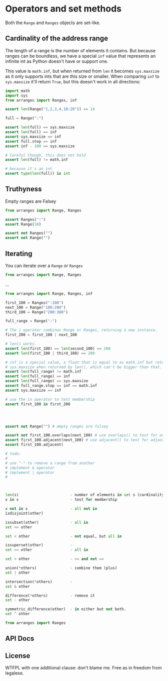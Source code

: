 # Operators and set methods

Both the `Range` and `Ranges` objects are set-like.

## Cardinality of the address range

The length of a range is the number of elements it contains. But because ranges
can be boundless, we have a special `inf` value that represents an infinite int
as Python doesn't have or support one.

This value is `math.inf`, but when returned from `len` it becomes `sys.maxsize`
as it only supports ints that are this size or smaller. When comparing `inf` to
`sys.maxsize` it'll return `True`, but this doesn't work in all directions:

```python
import math
import sys
from arranges import Ranges, inf

assert len(Range("1,2,3,4,10:20")) == 14

full = Range(":")

assert len(full) == sys.maxsize
assert len(full) == inf
assert sys.maxsize == inf
assert full.stop == inf
assert inf - 100 == sys.maxsize

# Careful though, this does not hold
assert len(full) != math.inf

# because it's an int
assert type(len(full)) is int
```

## Truthyness

Empty ranges are Falsey

```python
from arranges import Range, Ranges

assert Ranges(":")
assert Range(10)

assert not Ranges("")
assert not Range("")
```

## Iterating

You can iterate over a `Range` or `Ranges`

```python
from arranges import Range, Ranges


```

...

```python
from arranges import Range, Ranges, inf

first_100 = Ranges(":100")
next_100 = Range("100:200")
third_100 = Range("200:300")

full_range = Range(":")

# The | operator combines Range or Ranges, returning a new instance.
first_200 = first_100 | next_100

# len() works
assert len(first_100) == len(second_100) == 100
assert len(first_100 | third_100) == 200

# inf is a special value, a float that is equal to as math.inf but returns
# sys.maxsize when returned by len(), which can't be bigger than that.
assert len(full_range) != math.inf
assert len(full_range) == inf
assert len(full_range) == sys.maxsize
assert full_range.stop == inf == math.inf
assert sys.maxsize == inf

# use the in operator to test membership
assert first_100 in first_200




assert not Range("") # empty ranges are falsey

assert not first_100.overlaps(next_100) # use overlaps() to test for overlap
assert first_100.adjacent(next_100) # use adjacent() to test for adjacency
assert first_100.adjacent(

# todo:
#
# use "-" to remove a range from another
# implement & operator
# implement | operator
#



len(s)                       - number of elements in set s (cardinality)
x in s                       - test for membership

x not in s                   - all not in
isdisjoint(other)

issubset(other)              - all in
set <= other

set < other                  - not equal, but all in

issuperset(other)            -
set >= other                 - all in

set > other                  - >= and not ==

union(*others)               - combine them (plus)
set | other

intersection(*others)        -
set & other

difference(*others)          - remove it
set - other

symmetric_difference(other)  - in either but not both.
set ^ other
```

```python
from arranges import Ranges
```

## API Docs

## License

WTFPL with one additional clause: don't blame me. Free as in freedom from
legalese.
